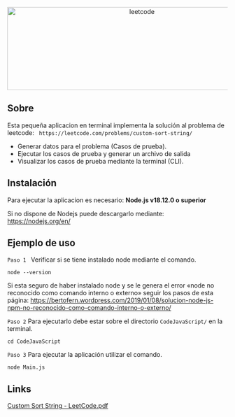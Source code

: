 <div align ="center">
	<p>
		<a href="#"><img src="https://theme.zdassets.com/theme_assets/9008406/036323c6afd10392aa5b7e3a2eb7557d17955c81.png" width="600" height = "190" alt="leetcode" /></a>
	</p>
</div>

## Sobre

Esta pequeña aplicacion en terminal implementa la solución al problema de leetcode: 
``` https://leetcode.com/problems/custom-sort-string/```
- Generar datos para el problema (Casos de prueba).
- Ejecutar los casos de prueba y generar un archivo de salida
- Visualizar los casos de prueba mediante la terminal (CLI).

## Instalación

Para ejecutar la aplicacion es necesario:
**Node.js v18.12.0 o superior**

Si no dispone de Nodejs puede descargarlo mediante:
https://nodejs.org/en/


## Ejemplo de uso
```Paso 1 ```
Verificar si se tiene instalado node mediante el comando.
```
node --version
```
Si esta seguro de haber instalado node y se le genera el error «node no reconocido como comando interno o externo» seguir los pasos de esta página:
https://bertofern.wordpress.com/2019/01/08/solucion-node-js-npm-no-reconocido-como-comando-interno-o-externo/

```Paso 2```
Para ejecutarlo debe estar sobre el directorio `CodeJavaScript/` en la terminal.
```
cd CodeJavaScript
```
```Paso 3```
Para ejecutar la aplicación utilizar el comando.
```
node Main.js
```

## Links
[Custom Sort String - LeetCode.pdf](https://github.com/FractureDVL/Custom-Sort-String---LeetCode/files/9900775/Custom.Sort.String.-.LeetCode.pdf)
